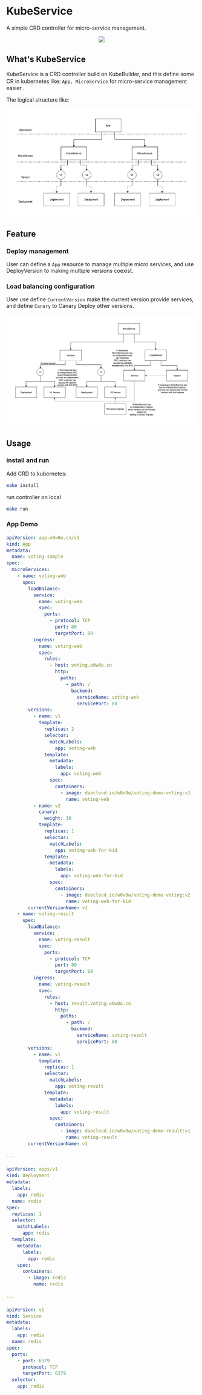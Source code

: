 # KubeService

A simple CRD controller for micro-service management.

<div align=center><img src="https://github.com/Coderhypo/KubeService/blob/master/docs/img/KubeService.gif?raw=true"/></div>

## What's KubeService

KubeService is a CRD controller build on KubeBuilder, 
and this define some CR in kubernetes like: `App`、`MicroService` for micro-service management easier .

The logical structure like:

![](https://github.com/Coderhypo/KubeService/blob/master/docs/img/logical_structure.jpg?raw=true)

## Feature

### Deploy management

User can define a `App` resource to manage multiple micro services, 
and use DeployVersion to making multiple versions coexist.

### Load balancing configuration

User use define `CurrentVersion` make the current version provide services, 
and define `Canary` to Canary Deploy other versions.

![](https://github.com/Coderhypo/KubeService/blob/master/docs/img/loadbalance.jpg?raw=true)

## Usage

### install and run

Add CRD to kubernetes:

```bash
make install
```

run controller on local

```bash
make run
```

### App Demo

```yaml
apiVersion: app.o0w0o.cn/v1
kind: App
metadata:
  name: voting-sample
spec:
  microServices:
    - name: voting-web
      spec:
        loadBalance:
          service:
            name: voting-web
            spec:
              ports:
                - protocol: TCP
                  port: 80
                  targetPort: 80
          ingress:
            name: voting-web
            spec:
              rules:
                - host: voting.o0w0o.cn
                  http:
                    paths:
                      - path: /
                        backend:
                          serviceName: voting-web
                          servicePort: 80
        versions:
          - name: v1
            template:
              replicas: 2
              selector:
                matchLabels:
                  app: voting-web
              template:
                metadata:
                  labels:
                    app: voting-web
                spec:
                  containers:
                    - image: daocloud.io/w0v0w/voting-demo-voting:v1
                      name: voting-web
          - name: v2
            canary:
              weight: 30
            template:
              replicas: 1
              selector:
                matchLabels:
                  app: voting-web-for-kid
              template:
                metadata:
                  labels:
                    app: voting-web-for-kid
                spec:
                  containers:
                    - image: daocloud.io/w0v0w/voting-demo-voting:v2
                      name: voting-web-for-kid
        currentVersionName: v1
    - name: voting-result
      spec:
        loadBalance:
          service:
            name: voting-result
            spec:
              ports:
                - protocol: TCP
                  port: 80
                  targetPort: 80
          ingress:
            name: voting-result
            spec:
              rules:
                - host: result.voting.o0w0o.cn
                  http:
                    paths:
                      - path: /
                        backend:
                          serviceName: voting-result
                          servicePort: 80
        versions:
          - name: v1
            template:
              replicas: 1
              selector:
                matchLabels:
                  app: voting-result
              template:
                metadata:
                  labels:
                    app: voting-result
                spec:
                  containers:
                    - image: daocloud.io/w0v0w/voting-demo-result:v1
                      name: voting-result
        currentVersionName: v1

---

apiVersion: apps/v1
kind: Deployment
metadata:
  labels:
    app: redis
  name: redis
spec:
  replicas: 1
  selector:
    matchLabels:
      app: redis
  template:
    metadata:
      labels:
        app: redis
    spec:
      containers:
        - image: redis
          name: redis

---

apiVersion: v1
kind: Service
metadata:
  labels:
    app: redis
  name: redis
spec:
  ports:
    - port: 6379
      protocol: TCP
      targetPort: 6379
  selector:
    app: redis
```
